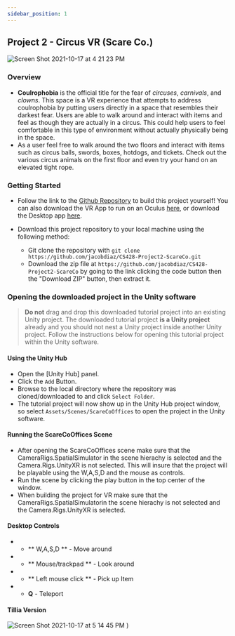 ```yaml
---
sidebar_position: 1
---
```


<!-- introduction and description of how to use your application and the things you can do with it. What is the phobia you are working with? How would this space help a person work through that phobia?-->

<!-- link to your git page that allows someone to easily download the source code to your entire project to be built and run on the Quest. This page should have instructions on how to build your application and list the supported version numbers of all relevant software (Unity, VRTK, etc.). -->

## Project 2 - Circus VR (Scare Co.)

![Screen Shot 2021-10-17 at 4 21 23 PM](https://user-images.githubusercontent.com/54045615/137645456-1d5ad643-c8ca-459c-b73a-37c06490816b.png)

### Overview

- **Coulrophobia** is the official title for the fear of _circuses_, _carnivals_, and _clowns_. This space is a VR experience that attempts to address coulrophobia by putting users directly in a space that resembles their darkest fear. Users are able to walk around and interact with items and feel as though they are actually in a circus. This could help users to feel comfortable in this type of environment without actually physically being in the space.
- As a user feel free to walk around the two floors and interact with items such as circus balls, swords, boxes, hotdogs, and tickets. Check out the various circus animals on the first floor and even try your hand on an elevated tight rope.

### Getting Started

- Follow the link to the [Github Repository](https://github.com/jacobdiaz/CS428-Project2-ScareCo) to build this project yourself! You can also download the VR App to run on an Oculus [here](https://drive.google.com/drive/folders/1_2iv7JXMglQwUAsDhTrkLjJ_zZFKUpKv?usp=sharing), or download the Desktop app [here](https://drive.google.com/drive/folders/1Mct9CC4WvWKWLT_aXTaPQ-2ZZqdKg-gh?usp=sharing).

* Download this project repository to your local machine using the following method:

  - Git clone the repository with `git clone https://github.com/jacobdiaz/CS428-Project2-ScareCo.git`

  * Download the zip file at `https://github.com/jacobdiaz/CS428-Project2-ScareCo` by going to the link clicking the code button then the "Download ZIP" button, then extract it.

### Opening the downloaded project in the Unity software

> **Do not** drag and drop this downloaded tutorial project into an existing Unity project. The downloaded tutorial project **is a Unity project** already and you should not nest a Unity project inside another Unity project. Follow the instructions below for opening this tutorial project within the Unity software.

#### Using the Unity Hub

- Open the [Unity Hub] panel.
- Click the `Add` Button.
- Browse to the local directory where the repository was cloned/downloaded to and click `Select Folder`.
- The tutorial project will now show up in the Unity Hub project window, so select `Assets/Scenes/ScareCoOffices` to open the project in the Unity software.

#### Running the ScareCoOffices Scene

- After opening the ScareCoOffices scene make sure that the CameraRigs.SpatialSimulator in the scene hierachy is selected and the Camera.Rigs.UnityXR is not selected. This will insure that the project will be playable using the W,A,S,D and the mouse as controls.
- Run the scene by clicking the play button in the top center of the window.
- When building the project for VR make sure that the CameraRigs.SpatialSimulatorin the scene hierachy is not selected and the Camera.Rigs.UnityXR is selected.

#### Desktop Controls

- - ** W,A,S,D ** - Move around
- - ** Mouse/trackpad ** - Look around
- - ** Left mouse click ** - Pick up Item
- - **Q** - Teleport

#### Tillia Version

![Screen Shot 2021-10-17 at 5 14 45 PM](https://user-images.githubusercontent.com/54045615/137646885-8f7afe54-679a-4d1e-baee-45b64fb67ac5.png) )
